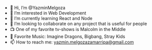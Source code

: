 - 👋 Hi, I’m @YazminMelgoza
- 👀 I’m interested in Web Development
- 🌱 I’m currently learning React and Node
- 💞️ I’m looking to collaborate on any project that is useful for people
- 📺 One of my favorite tv-shows is Malcolm in the Middle
- 🎵 Favorite Music: Imagine Dragons, Bigbang, Stray Kids
- 📫 How to reach me: yazmin.melgozazamarripa@gmail.com

<!---
YazminMelgoza/YazminMelgoza is a ✨ special ✨ repository because its `README.md` (this file) appears on your GitHub profile.
You can click the Preview link to take a look at your changes.
--->

